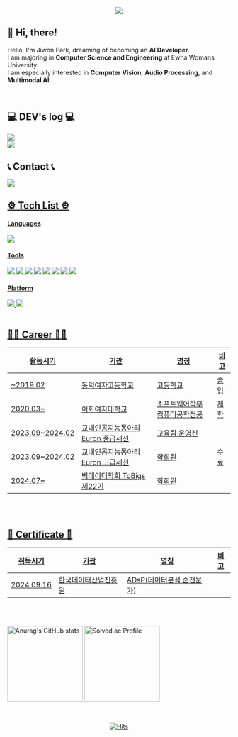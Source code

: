 <p align='center'>
    <img src="https://capsule-render.vercel.app/api?type=waving&color=A7AFBF&height=220&section=header&text=Jiwon's%20Github&fontSize=70&animation=fadeIn&fontAlignY=38&"/>
</p>


## 👋 Hi, there!

Hello, I'm Jiwon Park, dreaming of becoming an **AI Developer**.  
I am majoring in **Computer Science and Engineering** at Ewha Womans University.  
I am especially interested in **Computer Vision**, **Audio Processing**, and **Multimodal AI**.

<br>

## 💻 DEV's log 💻
<a href="https://fancy-sea-1dd.notion.site/Paper-List-13660237fa9c8007b681e36393ea6f59?pvs=4">
 <img src="https://img.shields.io/badge/Notion-000000?style=flat-square&logo=notion&logoColor=white">
</a>
<br>
<a href="https://sudaltokki.tistory.com/">
 <img src="https://img.shields.io/badge/tistory-fa0707?style=round-square&logo=tistory&logoColor=ffffff">
</a>

<br>

## 📞 Contact 📞
<a href="mailto:mary000605@ewha.ac.kr">
<img src="https://img.shields.io/badge/mary000605@ewha.ac.kr-EA4335?style=round-badge&logo=Gmail&logoColor=white"> 

<br>

## ⚙️ Tech List ⚙️
#### Languages
<img src="https://img.shields.io/badge/Python-3776AB?style=flat-square&logo=python&logoColor=white"> 

#### Tools 
<img src="https://img.shields.io/badge/PyTorch-EE4C2C?style=flat-square&logo=pytorch&logoColor=white"> 
<img src="https://img.shields.io/badge/Pandas-150458?style=flat&logo=pandas&logoColor=white"/>
<img src="https://img.shields.io/badge/Numpy-013243?style=flat&logo=Numpy&logoColor=white"/>  
<img src="https://img.shields.io/badge/Wandb-FFBE00?style=flat&logo=weightsandbiases&logoColor=white"/>
<img src="https://img.shields.io/badge/Visual Studio Code-007ACC?style=flat-square&logo=visualstudiocode&logoColor=white"> 
<img src="https://img.shields.io/badge/Anaconda-44A833?style=flat-square&logo=anaconda&logoColor=white"> 
<img src="https://img.shields.io/badge/Jupyter-F37626?style=flat-square&logo=jupyter&logoColor=white"> 
<img src="https://img.shields.io/badge/Google Colab-F9AB00?style=flat-square&logo=google colab&logoColor=white">

#### Platform
<img src="https://img.shields.io/badge/Windows-0078D4?style=flat-square&logo=windows&logoColor=white">
<img src="https://img.shields.io/badge/Linux-FCC624?style=flat-square&logo=Linux&logoColor=000000">

<br>
<br>

## 🧑‍💻 Career 🧑‍💻
|활동시기|기관|명칭|비고|
|--------|----|----|-----|
|~2019.02|동덕여자고등학교|고등학교|졸업|
|2020.03~|이화여자대학교|소프트웨어학부 컴퓨터공학전공|재학|
|2023.09~2024.02|교내인공지능동아리 Euron 중급세션|교육팀 운영진||
|2023.09~2024.02|교내인공지능동아리 Euron 고급세션|학회원|수료|
|2024.07~|빅데이터학회 ToBigs 제22기|학회원| |

<br>
<br>

## 🪪 Certificate 🪪
|취득시기|기관|명칭|비고|
|--------|----|----|-----|
|2024.09.16|한국데이터산업진흥원|ADsP(데이터분석 준전문가)| |

<br>
<br>

<p >
  <a href="https://github.com/anuraghazra/github-readme-stats">
    <img src="https://github-readme-stats.vercel.app/api?username=sudaltokki&include_all_commits=true&show_icons=true" alt="Anurag's GitHub stats" height="170"/>
  </a>
  <a href="https://solved.ac/mary000605/">
    <img src="http://mazassumnida.wtf/api/v2/generate_badge?boj=mary000605" alt="Solved.ac Profile" height="170" />
  </a>
</p>

<br>

<div align="center">
  
[![Hits](https://hits.seeyoufarm.com/api/count/incr/badge.svg?url=https%3A%2F%2Fgithub.com%2Fsudaltokki&count_bg=%2379C83D&title_bg=%23555555&icon=&icon_color=%23E7E7E7&title=hits&edge_flat=false)](https://hits.seeyoufarm.com)

</div>
